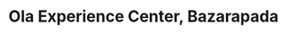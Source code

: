 ---
title: "Ola Experience Center, Bazarapada"
url: /angul/ola-experience-center-bazarapada/
shop: Motorrad
---